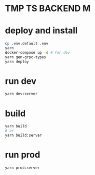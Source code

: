 # TMP TS BACKEND M

# deploy and install

```sh
cp .env.default .env
yarn
docker-compose up -d # for dev
yarn gen-grpc-types
yarn deploy
```

# run dev

```sh
yarn dev:server
```

# build

```sh
yarn build
# or
yarn build:server
```

# run prod

```sh
yarn prod:server
```
